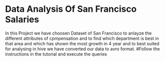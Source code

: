 # Data Analysis Of San Francisco Salaries

In this Project we have choosen Dataset of San Francisco to anlayze the different attributes of cpmpensation and to find which department is best in that area and which has shown the most growth in 4 year and to best suited for analysing in hive we have converted our data to avro format.
#Follow the instructions in the tutorial and execute the queries
